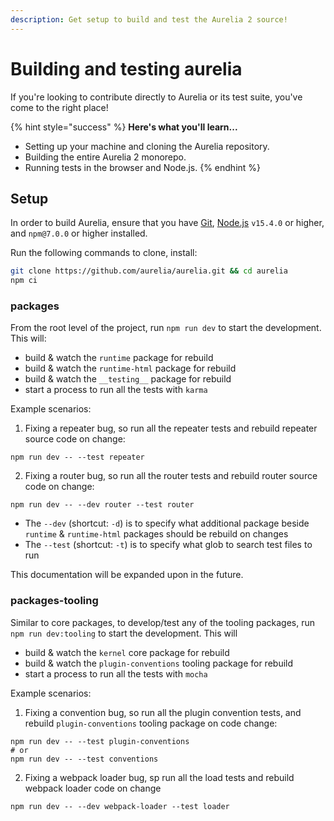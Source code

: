 ```yaml
---
description: Get setup to build and test the Aurelia 2 source!
---
```


# Building and testing aurelia

If you're looking to contribute directly to Aurelia or its test suite, you've come to the right place!

{% hint style="success" %}
**Here's what you'll learn...**

* Setting up your machine and cloning the Aurelia repository.
* Building the entire Aurelia 2 monorepo.
* Running tests in the browser and Node.js.
{% endhint %}

## Setup

In order to build Aurelia, ensure that you have [Git](https://git-scm.com/downloads), [Node.js](https://nodejs.org/) `v15.4.0` or higher, and `npm@7.0.0` or higher installed.

Run the following commands to clone, install:

```bash
git clone https://github.com/aurelia/aurelia.git && cd aurelia
npm ci
```

### packages

From the root level of the project, run `npm run dev` to start the development. This will:
* build & watch the `runtime` package for rebuild
* build & watch the `runtime-html` package for rebuild
* build & watch the `__testing__` package for rebuild
* start a process to run all the tests with `karma`

Example scenarios:

1. Fixing a repeater bug, so run all the repeater tests and rebuild repeater source code on change:
```
npm run dev -- --test repeater
```
2. Fixing a router bug, so run all the router tests and rebuild router source code on change:
```
npm run dev -- --dev router --test router
```

* The `--dev` (shortcut: `-d`) is to specify what additional package beside `runtime` & `runtime-html` packages should be rebuild on changes
* The `--test` (shortcut: `-t`) is to specify what glob to search test files to run

This documentation will be expanded upon in the future.

### packages-tooling

Similar to core packages, to develop/test any of the tooling packages, run `npm run dev:tooling` to start the development. This will

* build & watch the `kernel` core package for rebuild
* build & watch the `plugin-conventions` tooling package for rebuild
* start a process to run all the tests with `mocha`

Example scenarios:

1. Fixing a convention bug, so run all the plugin convention tests, and rebuild `plugin-conventions` tooling package on code change:
```
npm run dev -- --test plugin-conventions
# or
npm run dev -- --test conventions
```

2. Fixing a webpack loader bug, sp run all the load tests and rebuild webpack loader code on change
```
npm run dev -- --dev webpack-loader --test loader
```

